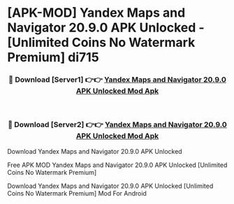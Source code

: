 # [APK-MOD] Yandex Maps and Navigator 20.9.0 APK Unlocked - [Unlimited Coins No Watermark Premium] di715



<div align="center">
<h3>🔴 Download [Server1] 👉👉 <a href="https://momento.my/?title=Yandex_Maps_and_Navigator_20.9.0_APK_Unlocked">Yandex Maps and Navigator 20.9.0 APK Unlocked Mod Apk</a></h3><br>

<h3>🔴 Download [Server2] 👉👉 <a href="https://momento.my/?title=Yandex_Maps_and_Navigator_20.9.0_APK_Unlocked">Yandex Maps and Navigator 20.9.0 APK Unlocked Mod Apk</a></h3>
</div>



Download Yandex Maps and Navigator 20.9.0 APK Unlocked 

Free APK MOD Yandex Maps and Navigator 20.9.0 APK Unlocked [Unlimited Coins No Watermark Premium]

Download Yandex Maps and Navigator 20.9.0 APK Unlocked [Unlimited Coins No Watermark Premium] Mod For Android
